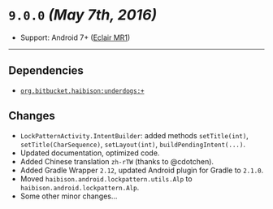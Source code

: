 # `9.0.0` _(May 7th, 2016)_

- Support: Android 7+ ([Eclair MR1][Android-Eclair-MR1])

---

## Dependencies

- [`org.bitbucket.haibison:underdogs:+`][#org.bitbucket.haibison:underdogs]


## Changes

- `LockPatternActivity.IntentBuilder`: added methods `setTitle(int)`, `setTitle(CharSequence)`, `setLayout(int)`, `buildPendingIntent(...)`.
- Updated documentation, optimized code.
- Added Chinese translation `zh-rTW` (thanks to @cdotchen).
- Added Gradle Wrapper `2.12`, updated Android plugin for Gradle to `2.1.0`.
- Moved `haibison.android.lockpattern.utils.Alp` to `haibison.android.lockpattern.Alp`.
- Some other minor changes...


[Android-Eclair-MR1]: https://developer.android.com/reference/android/os/Build.VERSION_CODES.html#ECLAIR_MR1

[#org.bitbucket.haibison:underdogs]: https://bitbucket.org/haibison/underdogs